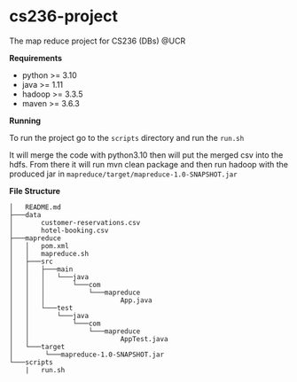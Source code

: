# cs236-project
The map reduce project for CS236 (DBs) @UCR 

**Requirements**  
- python >= 3.10
- java >= 1.11
- hadoop >= 3.3.5
- maven >= 3.6.3

**Running**  

To run the project go to the `scripts` directory and run the `run.sh`

It will merge the code with python3.10 then will put the merged csv into the hdfs. From there it will run mvn clean package and then run hadoop with the produced jar in `mapreduce/target/mapreduce-1.0-SNAPSHOT.jar`

**File Structure**  
```
│   README.md  
├───data  
│       customer-reservations.csv  
│       hotel-booking.csv  
├───mapreduce  
│   │   pom.xml   
│   │   mapreduce.sh  
│   ├───src  
│   │   ├───main  
│   │   │   └───java  
│   │   │       └───com  
│   │   │           └───mapreduce  
│   │   │                   App.java
│   │   └───test  
│   │       └───java  
│   │           └───com  
│   │               └───mapreduce  
│   │                       AppTest.java  
│   └───target  
│        └───mapreduce-1.0-SNAPSHOT.jar  
└───scripts  
    |   run.sh  
```

